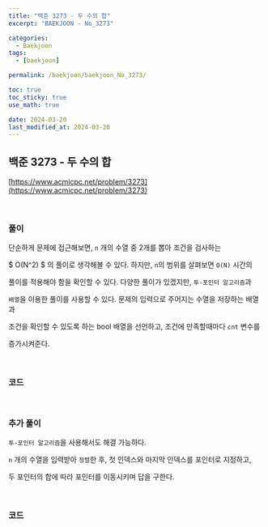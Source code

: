```yaml
---
title: "백준 3273 - 두 수의 합"
excerpt: "BAEKJOON - No_3273"

categories:
  - Baekjoon
tags:
  - [baekjoon]

permalink: /baekjoon/baekjoon_No_3273/

toc: true
toc_sticky: true
use_math: true

date: 2024-03-20
last_modified_at: 2024-03-20
---
```


## 백준 3273 - 두 수의 합

[https://www.acmicpc.net/problem/3273](https://www.acmicpc.net/problem/3273)

<br>

### 풀이

단순하게 문제에 접근해보면, `n` 개의 수열 중 2개를 뽑아 조건을 검사하는 <br>

$ O(N^2) $ 의 풀이로 생각해볼 수 있다. 하지만, `n`의 범위를 살펴보면 `O(N)` 시간의 <br>

풀이를 적용해야 함을 확인할 수 있다. 다양한 풀이가 있겠지만, `투-포인터 알고리즘`과 <br>

`배열`을 이용한 풀이를 사용할 수 있다. 문제의 입력으로 주어지는 수열을 저장하는 배열과 <br>

조건을 확인할 수 있도록 하는 bool 배열을 선언하고, 조건에 만족할때마다 `cnt` 변수를 <br>

증가시켜준다.

<br>

### 코드

<script src="https://gist.github.com/jinwoojwa/c27f90b5bffdfa844864d3d6c096d462.js"></script>

<br>

### 추가 풀이

`투-포인터 알고리즘`을 사용해서도 해결 가능하다. <br>

`n` 개의 수열을 입력받아 `정렬`한 후, 첫 인덱스와 마지막 인덱스를 포인터로 지정하고, <br>

두 포인터의 합에 따라 포인터를 이동시키며 답을 구한다. <br>

<br>

### 코드

<script src="https://gist.github.com/jinwoojwa/b5e2130bd2674bf16e483f9f3c146074.js"></script>